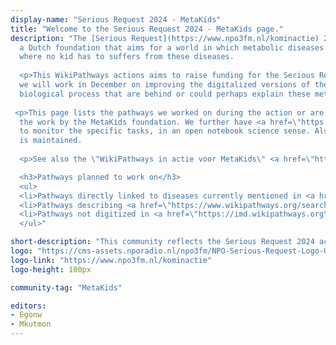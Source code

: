 ```yaml
---
display-name: "Serious Request 2024 - MetaKids"
title: "Welcome to the Serious Request 2024 - MetaKids page."
description: "The [Serious Request](https://www.npo3fm.nl/kominactie) 2024 action is to raise funding for [MetaKids](https://metakids.nl/),
  a Dutch foundation that aims for a world in which metabolic diseases can be treated or prevented and
  where no kid has to suffers from these diseases.
  
  <p>This WikiPathways actions aims to raise funding for the Serious Request 2024 action and in return
  we will work in December on improving the digitalized versions of the latest literature about the
  biological process that are behind or could perhaps explain these metabolic diseases.
  
 <p>This page lists the pathways we worked on during the action or are otherwise relevant to
  the work by the MetaKids foundation. We further have <a href=\"https://github.com/orgs/wikipathways/projects/2/views/1\">this project board</a>
  to monitor the specific tasks, in an open notebook science sense. Also, a dedicated <a href=\"https://www.wikipathways.org/sr24-curation/\">curation website</a>
  is maintained.
  
  <p>See also the \"WikiPathways in actie voor MetaKids\" <a href=\"https://www.npo3fm.nl/kominactie/acties/wikipathways-in-actie-voor-metakids\">page</a> where you can donate money for MetaKids.

  <h3>Pathways planned to work on</h3>
  <ul>
  <li>Pathways directly linked to diseases currently mentioned in <a href=\"https://www.unitedformetabolicdiseases.nl/publicaties.php\">research articles</a> by <a href=\"https://www.unitedformetabolicdiseases.nl/\">United for Metabolic Diseases</a>, e.g. <a href=\"https://www.wikipathways.org/pathways/WP4156\">WP4156</a></li>
  <li>Pathways describing <a href=\"https://www.wikipathways.org/search.html?query=mitochondria\">mitochondrial processes</a></li>
  <li>Pathways not digitized in <a href=\"https://imd.wikipathways.org\">the book behind the IMD portal</a>, see <a href=\"https://classic.wikipathways.org/index.php/Portal:IEM/CoveredPathways\">this table</a></li>
  </ul>"

short-description: "This community reflects the Serious Request 2024 action to raise funding for MetaKids."
logo: "https://cms-assets.nporadio.nl/npo3fm/NPO-Serious-Request-Logo-Groen-Ik-Steun-RGB.png"
logo-link: "https://www.npo3fm.nl/kominactie"
logo-height: 100px

community-tag: "MetaKids"

editors: 
- Egonw
- Mkutmon
---
```

